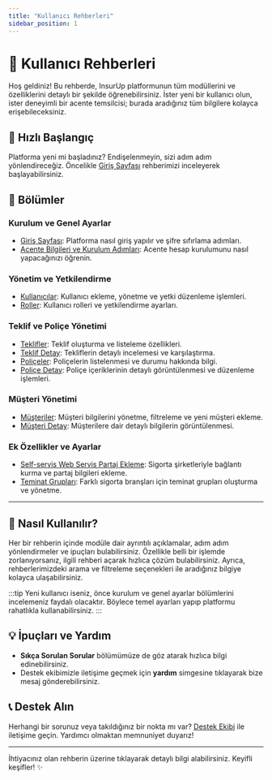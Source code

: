 ```yaml
---
title: "Kullanıcı Rehberleri"
sidebar_position: 1
---
```


# 📘 Kullanıcı Rehberleri

Hoş geldiniz! Bu rehberde, InsurUp platformunun tüm modüllerini ve özelliklerini detaylı bir şekilde öğrenebilirsiniz. İster yeni bir kullanıcı olun, ister deneyimli bir acente temsilcisi; burada aradığınız tüm bilgilere kolayca erişebileceksiniz.

## 🚀 Hızlı Başlangıç

Platforma yeni mi başladınız? Endişelenmeyin, sizi adım adım yönlendireceğiz. Öncelikle [Giriş Sayfası](./kullanici-rehberleri/giris-sayfasi) rehberimizi inceleyerek başlayabilirsiniz.

## 📂 Bölümler

### Kurulum ve Genel Ayarlar
- [Giriş Sayfası](./kullanici-rehberleri/giris-sayfasi): Platforma nasıl giriş yapılır ve şifre sıfırlama adımları.
- [Acente Bilgileri ve Kurulum Adımları](./kullanici-rehberleri/acente-bilgileri-ve-kurulum-adimlari): Acente hesap kurulumunu nasıl yapacağınızı öğrenin.

### Yönetim ve Yetkilendirme
- [Kullanıcılar](./kullanici-rehberleri/kullanicilar): Kullanıcı ekleme, yönetme ve yetki düzenleme işlemleri.
- [Roller](./kullanici-rehberleri/roller): Kullanıcı rolleri ve yetkilendirme ayarları.

### Teklif ve Poliçe Yönetimi
- [Teklifler](./kullanici-rehberleri/teklifler): Teklif oluşturma ve listeleme özellikleri.
- [Teklif Detay](./kullanici-rehberleri/teklif-detay): Tekliflerin detaylı incelemesi ve karşılaştırma.
- [Poliçeler](./kullanici-rehberleri/policeler): Poliçelerin listelenmesi ve durumu hakkında bilgi.
- [Poliçe Detay](./kullanici-rehberleri/policeler-detay): Poliçe içeriklerinin detaylı görüntülenmesi ve düzenleme işlemleri.

### Müşteri Yönetimi
- [Müşteriler](./kullanici-rehberleri/musteriler): Müşteri bilgilerini yönetme, filtreleme ve yeni müşteri ekleme.
- [Müşteri Detay](./kullanici-rehberleri/musteri-detay): Müşterilere dair detaylı bilgilerin görüntülenmesi.

### Ek Özellikler ve Ayarlar
- [Self-servis Web Servis Partaj Ekleme](./kullanici-rehberleri/self-servis-web-servis-partaj-ekleme): Sigorta şirketleriyle bağlantı kurma ve partaj bilgileri ekleme.
- [Teminat Grupları](./kullanici-rehberleri/teminat-gruplari): Farklı sigorta branşları için teminat grupları oluşturma ve yönetme.

---

## 🎯 Nasıl Kullanılır?

Her bir rehberin içinde modüle dair ayrıntılı açıklamalar, adım adım yönlendirmeler ve ipuçları bulabilirsiniz. Özellikle belli bir işlemde zorlanıyorsanız, ilgili rehberi açarak hızlıca çözüm bulabilirsiniz. Ayrıca, rehberlerimizdeki arama ve filtreleme seçenekleri ile aradığınız bilgiye kolayca ulaşabilirsiniz.

:::tip
Yeni kullanıcı iseniz, önce kurulum ve genel ayarlar bölümlerini incelemeniz faydalı olacaktır. Böylece temel ayarları yapıp platformu rahatlıkla kullanabilirsiniz.
:::

## 💡 İpuçları ve Yardım

- **Sıkça Sorulan Sorular** bölümümüze de göz atarak hızlıca bilgi edinebilirsiniz.
- Destek ekibimizle iletişime geçmek için **yardım** simgesine tıklayarak bize mesaj gönderebilirsiniz.

## 📞 Destek Alın

Herhangi bir sorunuz veya takıldığınız bir nokta mı var? [Destek Ekibi](mailto:destek@insurup.com) ile iletişime geçin. Yardımcı olmaktan memnuniyet duyarız!

---

İhtiyacınız olan rehberin üzerine tıklayarak detaylı bilgi alabilirsiniz. Keyifli keşifler! ✨